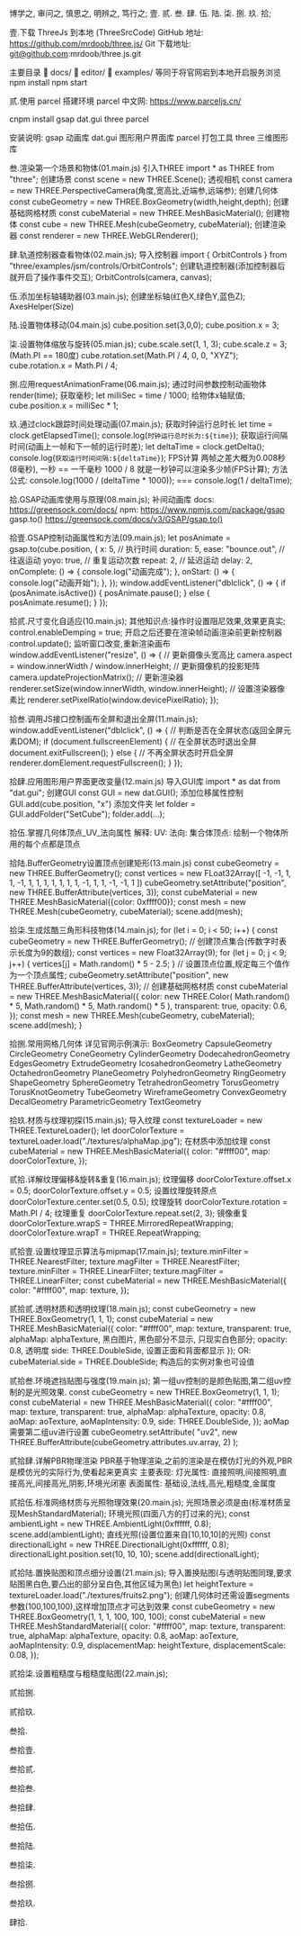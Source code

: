 博学之, 审问之, 慎思之, 明辨之, 笃行之;
壹. 贰. 叁. 肆. 伍. 陆. 柒. 捌. 玖. 拾;

壹.下载 ThreeJs 到本地 (ThreeSrcCode)
  GitHub 地址: https://github.com/mrdoob/three.js/
  Git 下载地址: git@github.com:mrdoob/three.js.git

  主要目录
  📁
  docs/
  📁
  editor/
  📁
  examples/
  等同于将官网宕到本地开启服务浏览
  npm install
  npm start

  贰.使用 parcel 搭建环境
  parcel 中文网: https://www.parceljs.cn/

  cnpm install gsap dat.gui three parcel

安装说明:
  gsap 动画库
  dat.gui 图形用户界面库
  parcel 打包工具
  three 三维图形库

叁.渲染第一个场景和物体(01.main.js)
  引入THREE
    import * as THREE from "three";
  创建场景
    const scene = new THREE.Scene();
  透视相机
    const camera = new THREE.PerspectiveCamera(角度,宽高比,近端参,远端参);
  创建几何体
    const cubeGeometry = new THREE.BoxGeometry(width,height,depth);
  创建基础网格材质
    const cubeMaterial = new THREE.MeshBasicMaterial();
  创建物体
    const cube = new THREE.Mesh(cubeGeometry, cubeMaterial);
  创建渲染器
    const renderer = new THREE.WebGLRenderer();

肆.轨道控制器查看物体(02.main.js);
  导入控制器
    import { OrbitControls } from "three/examples/jsm/controls/OrbitControls";
  创建轨道控制器(添加控制器后就开启了操作事件交互);
    OrbitControls(camera, canvas);

伍.添加坐标轴辅助器(03.main.js);
  创建坐标轴(红色X,绿色Y,蓝色Z);
    AxesHelper(Size)

陆.设置物体移动(04.main.js)
  cube.position.set(3,0,0);
  cube.position.x = 3;
  
柒.设置物体缩放与旋转(05.mian.js);
  cube.scale.set(1, 1, 3);
  cube.scale.z = 3;
  (Math.PI == 180度)
  cube.rotation.set(Math.PI / 4, 0, 0, "XYZ");
  cube.rotation.x = Math.PI / 4;

捌.应用requestAnimationFrame(06.main.js);
  通过时间参数控制动画物体
    render(time);
  获取毫秒;
    let milliSec = time / 1000;
  给物体x轴赋值;
    cube.position.x = milliSec * 1;  

玖.通过clock跟踪时间处理动画(07.main.js);
  获取时钟运行总时长
    let time = clock.getElapsedTime();
    console.log(`时钟运行总时长为:${time}`);
  获取运行间隔时间(动画上一帧和下一帧的运行时差);
    let deltaTime = clock.getDelta();
    console.log(`获取运行时间间隔:${deltaTime}`);
  FPS计算
    两帧之差大概为0.008秒(8毫秒), 一秒 == 一千毫秒
    1000 / 8 就是一秒钟可以渲染多少帧(FPS计算);
      方法公式:
        console.log(1000 / (deltaTime * 1000));
        ===
        console.log(1 / deltaTime);
  
拾.GSAP动画库使用与原理(08.main.js);
  补间动画库
    docs: https://greensock.com/docs/
    npm:  https://www.npmjs.com/package/gsap
  gasp.to()
    https://greensock.com/docs/v3/GSAP/gsap.to()

拾壹.GSAP控制动画属性和方法(09.main.js);
  let posAnimate = gsap.to(cube.position, {
    x: 5,
    // 执行时间
    duration: 5,
    ease: "bounce.out",
    // 往返运动
    yoyo: true,
    // 重复运动次数
    repeat: 2,
    // 延迟运动
    delay: 2,
    onComplete: () => {
      console.log("动画完成");
    },
    onStart: () => {
      console.log("动画开始");
    },
  });
  window.addEventListener("dblclick", () => {
    if (posAnimate.isActive()) {
      posAnimate.pause();
    } else {
      posAnimate.resume();
    }
  });

拾贰.尺寸变化自适应(10.main.js);
  其他知识点:操作时设置阻尼效果,效果更真实;
    control.enableDemping = true;
  开启之后还要在渲染帧动画渲染前更新控制器
    control.update();
  监听窗口改变,重新渲染画布
  window.addEventListener("resize", () => {
    // 更新摄像头宽高比
    camera.aspect = window.innerWidth / window.innerHeight;
    // 更新摄像机的投影矩阵
    camera.updateProjectionMatrix();
    // 更新渲染器
    renderer.setSize(window.innerWidth, window.innerHeight);
    // 设置渲染器像素比
    renderer.setPixelRatio(window.devicePixelRatio);
  });

拾叁.调用JS接口控制画布全屏和退出全屏(11.main.js);
  window.addEventListener("dblclick", () => {
    // 判断是否在全屏状态(返回全屏元素DOM);
    if (document.fullscreenElement) {
      // 在全屏状态时退出全屏
      document.exitFullscreen();
    } else {
      // 不再全屏状态时开启全屏
      renderer.domElement.requestFullscreen();
    }
  });

拾肆.应用图形用户界面更改变量(12.main.js)
  导入GUI库
    import * as dat from "dat.gui";
  创建GUI
    const GUI = new dat.GUI();
  添加位移属性控制
    GUI.add(cube.position, "x")
  添加文件夹
    let folder = GUI.addFolder("SetCube");
    folder.add(...);
    
拾伍.掌握几何体顶点_UV_法向属性
  解释:
    UV:
    法向:
    集合体顶点: 绘制一个物体所用的每个点都是顶点
  
拾陆.BufferGeometry设置顶点创建矩形(13.main.js)
  const cubeGeometry = new THREE.BufferGeometry();
  const vertices = new FLoat32Array([
    -1, -1, 1,
    1, -1, 1,
    1, 1, 1,
    1, 1, 1,
    -1, 1, 1,
    -1, -1, 1
  ])
  cubeGeometry.setAttribute("position", new THREE.BufferAttribute(vertices, 3));
  const cubeMaterial = new THREE.MeshBasicMaterial({color: 0xffff00});
  const mesh = new THREE.Mesh(cubeGeometry, cubeMaterial);
  scene.add(mesh);

拾柒.生成炫酷三角形科技物体(14.main.js);
  for (let i = 0; i < 50; i++) {
    const cubeGeometry = new THREE.BufferGeometry();
    // 创建顶点集合(传数字时表示长度为9的数组);
    const vertices = new Float32Array(9);
    for (let j = 0; j < 9; j++) {
      vertices[j] = Math.random() * 5 - 2.5;
    }
    // 设置顶点位置,规定每三个值作为一个顶点属性;
    cubeGeometry.setAttribute("position", new THREE.BufferAttribute(vertices, 3));
    // 创建基础网格材质
    const cubeMaterial = new THREE.MeshBasicMaterial({
      color: new THREE.Color(
        Math.random() * 5,
        Math.random() * 5,
        Math.random() * 5
      ),
      transparent: true,
      opacity: 0.6,
    });
    const mesh = new THREE.Mesh(cubeGeometry, cubeMaterial);
    scene.add(mesh);
  }

拾捌.常用网格几何体
  详见官网示例演示:
    BoxGeometry
    CapsuleGeometry
    CircleGeometry
    ConeGeometry
    CylinderGeometry
    DodecahedronGeometry
    EdgesGeometry
    ExtrudeGeometry
    IcosahedronGeometry
    LatheGeometry
    OctahedronGeometry
    PlaneGeometry
    PolyhedronGeometry
    RingGeometry
    ShapeGeometry
    SphereGeometry
    TetrahedronGeometry
    TorusGeometry
    TorusKnotGeometry
    TubeGeometry
    WireframeGeometry
    ConvexGeometry
    DecalGeometry
    ParametricGeometry
    TextGeometry

拾玖.材质与纹理初探(15.main.js);
  导入纹理
    const textureLoader = new THREE.TextureLoader();
    let doorColorTexture = textureLoader.load("./textures/alphaMap.jpg");
  在材质中添加纹理
    const cubeMaterial = new THREE.MeshBasicMaterial({
      color: "#ffff00",
      map: doorColorTexture,
    });

贰拾.详解纹理偏移&旋转&重复(16.main.js);
  纹理偏移
    doorColorTexture.offset.x = 0.5;
    doorColorTexture.offset.y = 0.5;
  设置纹理旋转原点
    doorColorTexture.center.set(0.5, 0.5);
  纹理旋转
    doorColorTexture.rotation = Math.PI / 4;
  纹理重复
    doorColorTexture.repeat.set(2, 3);
  镜像重复
    doorColorTexture.wrapS = THREE.MirroredRepeatWrapping;
    doorColorTexture.wrapT = THREE.RepeatWrapping;
  

贰拾壹.设置纹理显示算法与mipmap(17.main.js);
  texture.minFilter = THREE.NearestFilter;
  texture.magFilter = THREE.NearestFilter;
  texture.minFilter = THREE.LinearFilter;
  texture.magFilter = THREE.LinearFilter;
  const cubeMaterial = new THREE.MeshBasicMaterial({
    color: "#ffff00",
    map: texture,
  });

贰拾贰.透明材质和透明纹理(18.main.js);
  const cubeGeometry = new THREE.BoxGeometry(1, 1, 1);
  const cubeMaterial = new THREE.MeshBasicMaterial({
    color: "#ffff00",
    map: texture,
    transparent: true,
    alphaMap: alphaTexture,               黑白图片, 黑色部分不显示, 只现实白色部分;
    opacity: 0.8,                         透明度
    side: THREE.DoubleSide,               设置正面和背面都显示
  });
  OR: cubeMaterial.side = THREE.DoubleSide; 构造后的实例对象也可设值
  
贰拾叁.环境遮挡贴图与强度(19.main.js);
  第一组uv控制的是颜色贴图,第二组uv控制的是光照效果.
    const cubeGeometry = new THREE.BoxGeometry(1, 1, 1);
    const cubeMaterial = new THREE.MeshBasicMaterial({
      color: "#ffff00",
      map: texture,
      transparent: true,
      alphaMap: alphaTexture,
      opacity: 0.8,
      aoMap: aoTexture,
      aoMapIntensity: 0.9,
      side: THREE.DoubleSide,
    });
  aoMap需要第二组uv进行设置
    cubeGeometry.setAttribute(
      "uv2",
      new THREE.BufferAttribute(cubeGeometry.attributes.uv.array, 2)
    );
  
贰拾肆.详解PBR物理渲染
  PBR基于物理渲染,之前的渲染是在模仿灯光的外观,PBR是模仿光的实际行为,使看起来更真实
  主要表现:
    灯光属性: 直接照明,间接照明,直接高光,间接高光,阴影,环境光闭塞
    表面属性: 基础设,法线,高光,粗糙度,金属度
  
贰拾伍.标准网络材质与光照物理效果(20.main.js);
  光照场景必须是由(标准材质呈现MeshStandardMaterial);
  环境光照(四面八方的打过来的光);
    const ambientLight = new THREE.AmbientLight(0xffffff, 0.8);
    scene.add(ambientLight);
  直线光照(设置位置来自[10,10,10]的光照)
    const directionalLight = new THREE.DirectionalLight(0xffffff, 0.8);
    directionalLight.position.set(10, 10, 10);
    scene.add(directionalLight);

贰拾陆.置换贴图和顶点细分设置(21.main.js);
  导入置换贴图(与透明贴图同理,要求贴图黑白色,要凸出的部分呈白色,其他区域为黑色)
    let heightTexture = textureLoader.load("./textures/fruits2.png");
  创建几何体时还需设置segments参数(100,100,100),这样增加顶点才可达到效果
    const cubeGeometry = new THREE.BoxGeometry(1, 1, 1, 100, 100, 100);
    const cubeMaterial = new THREE.MeshStandardMaterial({
      color: "#ffff00",
      map: texture,
      transparent: true,
      alphaMap: alphaTexture,
      opacity: 0.8,
      aoMap: aoTexture,
      aoMapIntensity: 0.9,
      displacementMap: heightTexture,
      displacementScale: 0.08,
    });

贰拾柒.设置粗糙度与粗糙度贴图(22.main.js);
  

贰拾捌.

贰拾玖.

叁拾.

叁拾壹.

叁拾贰.

叁拾叁.

叁拾肆.

叁拾伍.

叁拾陆.

叁拾柒.

叁拾捌.

叁拾玖.

肆拾.
